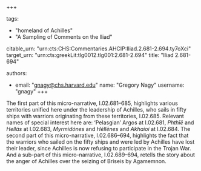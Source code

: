 +++

tags:
- "homeland of Achilles"
- "A Sampling of Comments on the Iliad"

citable_urn: "urn:cts:CHS:Commentaries.AHCIP:Iliad.2.681-2.694.ty7oXci"
target_urn: "urn:cts:greekLit:tlg0012.tlg001:2.681-2.694"
title: "Iliad 2.681-694"

authors:
- email: "gnagy@chs.harvard.edu"
  name: "Gregory Nagy"
  username: "gnagy"
+++

<p>The first part of this micro-narrative, I.02.681–685, highlights various territories unified here under the leadership of Achilles, who sails in fifty ships with warriors originating from these territories, I.02.685. Relevant names of special interest here are: ‘Pelasgian’ Argos at I.02.681, <em>Phthīē</em> and <em>Hellás</em> at I.02.683, <em>Myrmidónes</em> and <em>Héllēnes</em> and <em>Akhaioí</em> at I.02.684. The second part of this micro-narrative, I.02.686–694, highlights the fact that the warriors who sailed on the fifty ships and were led by Achilles have lost their leader, since Achilles is now refusing to participate in the Trojan War. And a sub-part of this micro-narrative, I.02.689–694, retells the story about the anger of Achilles over the seizing of Briseis by Agamemnon.  </p>